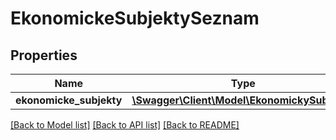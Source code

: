 # EkonomickeSubjektySeznam

## Properties
Name | Type | Description | Notes
------------ | ------------- | ------------- | -------------
**ekonomicke_subjekty** | [**\Swagger\Client\Model\EkonomickySubjekt[]**](EkonomickySubjekt.md) |  | [optional] 

[[Back to Model list]](../../README.md#documentation-for-models) [[Back to API list]](../../README.md#documentation-for-api-endpoints) [[Back to README]](../../README.md)

